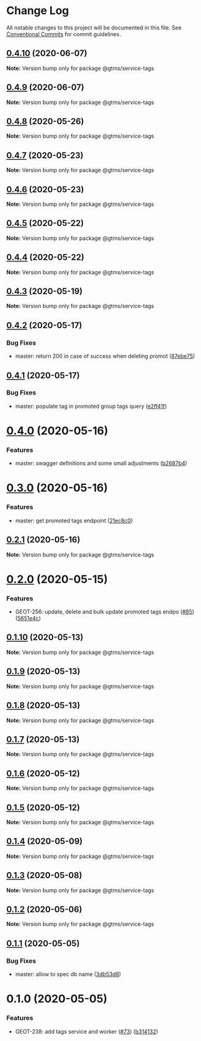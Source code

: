# Change Log

All notable changes to this project will be documented in this file.
See [Conventional Commits](https://conventionalcommits.org) for commit guidelines.

## [0.4.10](https://github.com/mariusz-kabala/gtms-backend/compare/@gtms/service-tags@0.4.9...@gtms/service-tags@0.4.10) (2020-06-07)

**Note:** Version bump only for package @gtms/service-tags





## [0.4.9](https://github.com/mariusz-kabala/gtms-backend/compare/@gtms/service-tags@0.4.8...@gtms/service-tags@0.4.9) (2020-06-07)

**Note:** Version bump only for package @gtms/service-tags





## [0.4.8](https://github.com/mariusz-kabala/gtms-backend/compare/@gtms/service-tags@0.4.7...@gtms/service-tags@0.4.8) (2020-05-26)

**Note:** Version bump only for package @gtms/service-tags





## [0.4.7](https://github.com/mariusz-kabala/gtms-backend/compare/@gtms/service-tags@0.4.6...@gtms/service-tags@0.4.7) (2020-05-23)

**Note:** Version bump only for package @gtms/service-tags





## [0.4.6](https://github.com/mariusz-kabala/gtms-backend/compare/@gtms/service-tags@0.4.5...@gtms/service-tags@0.4.6) (2020-05-23)

**Note:** Version bump only for package @gtms/service-tags





## [0.4.5](https://github.com/mariusz-kabala/gtms-backend/compare/@gtms/service-tags@0.4.4...@gtms/service-tags@0.4.5) (2020-05-22)

**Note:** Version bump only for package @gtms/service-tags





## [0.4.4](https://github.com/mariusz-kabala/gtms-backend/compare/@gtms/service-tags@0.4.3...@gtms/service-tags@0.4.4) (2020-05-22)

**Note:** Version bump only for package @gtms/service-tags





## [0.4.3](https://github.com/mariusz-kabala/gtms-backend/compare/@gtms/service-tags@0.4.2...@gtms/service-tags@0.4.3) (2020-05-19)

**Note:** Version bump only for package @gtms/service-tags





## [0.4.2](https://github.com/mariusz-kabala/gtms-backend/compare/@gtms/service-tags@0.4.1...@gtms/service-tags@0.4.2) (2020-05-17)


### Bug Fixes

* master: return 200 in case of success when deleting promot ([87ebe75](https://github.com/mariusz-kabala/gtms-backend/commit/87ebe752df702602b4049519c9d04ba9705c5a91))





## [0.4.1](https://github.com/mariusz-kabala/gtms-backend/compare/@gtms/service-tags@0.4.0...@gtms/service-tags@0.4.1) (2020-05-17)


### Bug Fixes

* master: populate tag in promoted group tags query ([e2ff41f](https://github.com/mariusz-kabala/gtms-backend/commit/e2ff41f990a218b7b142cbbeaec949483771c534))





# [0.4.0](https://github.com/mariusz-kabala/gtms-backend/compare/@gtms/service-tags@0.3.0...@gtms/service-tags@0.4.0) (2020-05-16)


### Features

* master: swagger definitions and some small adjustments ([b2687b4](https://github.com/mariusz-kabala/gtms-backend/commit/b2687b4dcd8096bdf4c703e586494b4c0707df52))





# [0.3.0](https://github.com/mariusz-kabala/gtms-backend/compare/@gtms/service-tags@0.2.1...@gtms/service-tags@0.3.0) (2020-05-16)


### Features

* master: get promoted tags endpoint ([21ec8c0](https://github.com/mariusz-kabala/gtms-backend/commit/21ec8c04eb5cd496abecc708bd8430d7e48955a7))





## [0.2.1](https://github.com/mariusz-kabala/gtms-backend/compare/@gtms/service-tags@0.2.0...@gtms/service-tags@0.2.1) (2020-05-16)

**Note:** Version bump only for package @gtms/service-tags





# [0.2.0](https://github.com/mariusz-kabala/gtms-backend/compare/@gtms/service-tags@0.1.10...@gtms/service-tags@0.2.0) (2020-05-15)


### Features

* GEOT-256: update, delete and bulk update promoted tags endpo ([#85](https://github.com/mariusz-kabala/gtms-backend/issues/85)) ([5651e4c](https://github.com/mariusz-kabala/gtms-backend/commit/5651e4c2447d905688a470213928bf524793b3b8))





## [0.1.10](https://github.com/mariusz-kabala/gtms-backend/compare/@gtms/service-tags@0.1.9...@gtms/service-tags@0.1.10) (2020-05-13)

**Note:** Version bump only for package @gtms/service-tags





## [0.1.9](https://github.com/mariusz-kabala/gtms-backend/compare/@gtms/service-tags@0.1.8...@gtms/service-tags@0.1.9) (2020-05-13)

**Note:** Version bump only for package @gtms/service-tags





## [0.1.8](https://github.com/mariusz-kabala/gtms-backend/compare/@gtms/service-tags@0.1.7...@gtms/service-tags@0.1.8) (2020-05-13)

**Note:** Version bump only for package @gtms/service-tags





## [0.1.7](https://github.com/mariusz-kabala/gtms-backend/compare/@gtms/service-tags@0.1.6...@gtms/service-tags@0.1.7) (2020-05-13)

**Note:** Version bump only for package @gtms/service-tags





## [0.1.6](https://github.com/mariusz-kabala/gtms-backend/compare/@gtms/service-tags@0.1.5...@gtms/service-tags@0.1.6) (2020-05-12)

**Note:** Version bump only for package @gtms/service-tags





## [0.1.5](https://github.com/mariusz-kabala/gtms-backend/compare/@gtms/service-tags@0.1.4...@gtms/service-tags@0.1.5) (2020-05-12)

**Note:** Version bump only for package @gtms/service-tags





## [0.1.4](https://github.com/mariusz-kabala/gtms-backend/compare/@gtms/service-tags@0.1.3...@gtms/service-tags@0.1.4) (2020-05-09)

**Note:** Version bump only for package @gtms/service-tags





## [0.1.3](https://github.com/mariusz-kabala/gtms-backend/compare/@gtms/service-tags@0.1.2...@gtms/service-tags@0.1.3) (2020-05-08)

**Note:** Version bump only for package @gtms/service-tags





## [0.1.2](https://github.com/mariusz-kabala/gtms-backend/compare/@gtms/service-tags@0.1.1...@gtms/service-tags@0.1.2) (2020-05-06)

**Note:** Version bump only for package @gtms/service-tags





## [0.1.1](https://github.com/mariusz-kabala/gtms-backend/compare/@gtms/service-tags@0.1.0...@gtms/service-tags@0.1.1) (2020-05-05)


### Bug Fixes

* master: allow to spec db name ([3db53d8](https://github.com/mariusz-kabala/gtms-backend/commit/3db53d8f6afb63a905cf72d67a1237ce2bf885ae))





# 0.1.0 (2020-05-05)


### Features

* GEOT-238: add tags service and worker ([#73](https://github.com/mariusz-kabala/gtms-backend/issues/73)) ([b314132](https://github.com/mariusz-kabala/gtms-backend/commit/b314132f9f36eab82a7ccf077cf6a278cb3df633))
